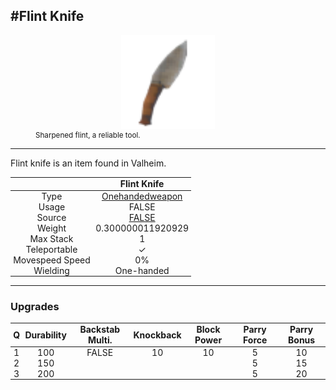 <meta property="og:title" content="Flint Knife - MoreValheim" /><meta property="og:type" content="website" /><meta property="og:image" content="/assets/flint_knife.png" /><meta property="og:description" content="Flint Knife is an item found in Valheim." /><meta name="theme-color" content="#546D78"><meta name="twitter:card" content="summary_large_image">
#Flint Knife
-------------
<style>img {width:20px;}.tb {width:150px;display: block;margin-left: auto;margin-right: auto;}</style>

<style>.md-typeset table:not([class]) th:not([align]) {min-width:unset!important;}</style>
<style>td{padding:0em 0.3em!important;text-align:center!important;border-left:.05rem solid var(--md-default-fg-color--lightest)}</style>

<style>th{padding:0.1em 0.3em!important;text-align:center!important;font-weight:bold}</style>

<style>pre{text-align:right!important}</style>
<style>table tr td:first-child {border-left: 0;};</style>

<figure><img src="/assets/flint_knife.png" class="tb" /><figcaption><small>Sharpened flint, a reliable tool.</small></figcaption></figure>

-------------

Flint knife is an item found in Valheim.

|        | Flint Knife              |
| ----------- | ------------------------------------ |
| Type | [Onehandedweapon](../../types/onehandedweapon)
| Usage | FALSE<br>
| Source | [FALSE](../../items/false)
| Weight | 0.300000011920929 |
| Max Stack | 1 |
| Teleportable | ✓
| Movespeed Speed | 0%
| Wielding | One-handed


-------------

### Upgrades
| Q | Durability | Backstab Multi. | Knockback | Block Power | Parry Force | Parry Bonus
| - | - | - | - | - | - | - 
1 | 100 | FALSE | 10 | 10 | 5 | 10 | 4 | 
 | 2 | 150 |  |  |  | 5 | 15 |  | 
 | 3 | 200 |  |  |  | 5 | 20 |  | 
